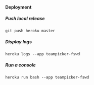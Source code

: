 #### Deployment

##### Push local release
```shell
git push heroku master
```

##### Display logs
```shell
heroku logs --app teampicker-fswd
```

##### Run a console
```shell
heroku run bash --app teampicker-fswd
```

